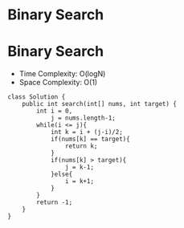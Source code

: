 # Binary Search

# Binary Search

- Time Complexity: O(logN)
- Space Complexity: O(1)

```
class Solution {
    public int search(int[] nums, int target) {
        int i = 0,
            j = nums.length-1;
        while(i <= j){
            int k = i + (j-i)/2;
            if(nums[k] == target){
                return k;
            }
            if(nums[k] > target){
                j = k-1;
            }else{
                i = k+1;
            }
        }
        return -1;
    }
}
```
